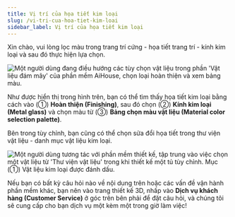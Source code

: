 ```yaml
---
title: Vị trí của họa tiết kim loại
slug: /vi-tri-cua-hoa-tiet-kim-loai
sidebar_label: Vị trí của họa tiết kim loại
---
```


Xin chào, vui lòng lọc màu trong trang trí cứng - họa tiết trang trí - kính kim loại và sau đó thực hiện lựa chọn.

![Một người dùng đang điều hướng các tùy chọn vật liệu trong phần 'Vật liệu đám mây' của phần mềm AiHouse, chọn loại hoàn thiện và xem bảng màu.](https://storage.googleapis.com/jegavn_kb/images/5b8e2c63-13a8-43f5-8253-770e0c26b04f.png)

Như được hiển thị trong hình trên, bạn có thể tìm thấy họa tiết kim loại bằng cách vào (①) **Hoàn thiện (Finishing)**, sau đó chọn (②) **Kính kim loại (Metal glass)** và chọn màu từ (③) **Bảng chọn màu vật liệu (Material color selection palette)**.

Bên trong tùy chỉnh, bạn cũng có thể chọn sửa đổi họa tiết trong thư viện vật liệu - danh mục vật liệu kim loại.

![Một người dùng tương tác với phần mềm thiết kế, tập trung vào việc chọn một vật liệu từ 'Thư viện vật liệu' trong khi thiết kế một tủ tùy chỉnh. Mục (①) Vật liệu kim loại được đánh dấu.](https://storage.googleapis.com/jegavn_kb/images/19cd08e2-577d-4092-8f4e-d8cbb2dfc547.png)

Nếu bạn có bất kỳ câu hỏi nào về nội dung trên hoặc các vấn đề vận hành phần mềm khác, bạn nên vào trang thiết kế 3D, nhấp vào **Dịch vụ khách hàng (Customer Service)** ở góc trên bên phải để đặt câu hỏi, và chúng tôi sẽ cung cấp cho bạn dịch vụ một kèm một trong giờ làm việc!